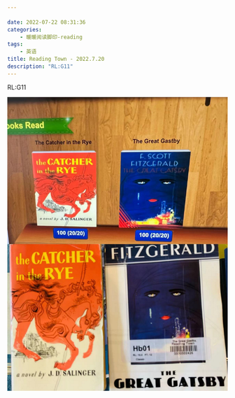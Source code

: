 ```yaml
---

date: 2022-07-22 08:31:36
categories:
    - 暖暖阅读脚印-reading
tags: 
    - 英语
title: Reading Town - 2022.7.20
description: "RL:G11"
---
```


RL:G11

  


  


![](image_0.png)